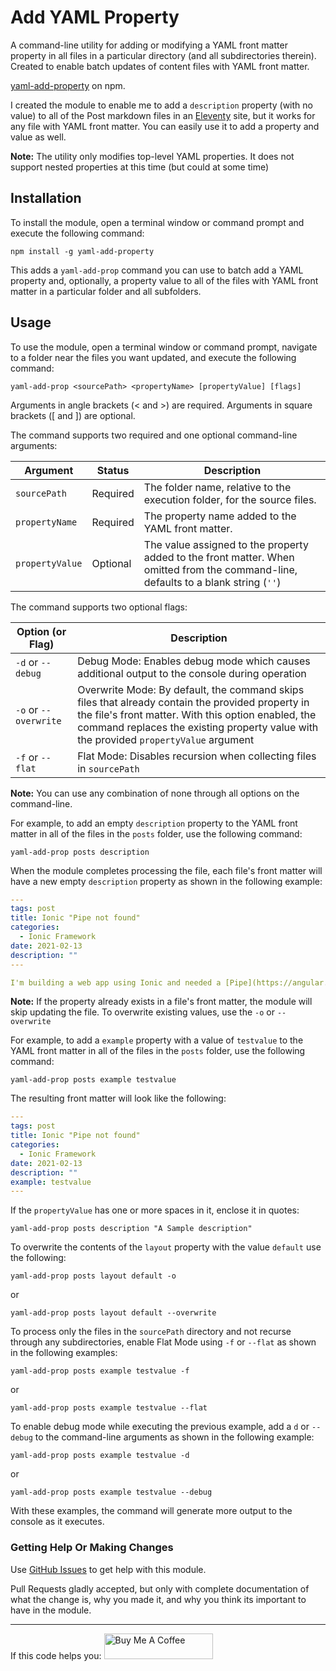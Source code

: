 # Add YAML Property

A command-line utility for adding or modifying a YAML front matter property in all files in a particular directory (and all subdirectories therein). Created to enable batch updates of content files with YAML front matter. 

[yaml-add-property](https://www.npmjs.com/package/yaml-add-property) on npm.

I created the module to enable me to add a `description` property (with no value) to all of the Post markdown files in an [Eleventy](https://www.11ty.dev/) site, but it works for any file with YAML front matter. You can easily use it to add a property and value as well.

**Note:** The utility only modifies top-level YAML properties. It does not support nested properties at this time (but could at some time)

## Installation

To install the module, open a terminal window or command prompt and execute the following command:

```shell
npm install -g yaml-add-property
```

This adds a `yaml-add-prop` command you can use to batch add a YAML property and, optionally, a property value to all of the files with YAML front matter in a particular folder and all subfolders.

## Usage

To use the module, open a terminal window or command prompt, navigate to a folder near the files you want updated, and execute the following command:

```shell
yaml-add-prop <sourcePath> <propertyName> [propertyValue] [flags]
```

Arguments in angle brackets (< and >) are required. Arguments in square brackets ([ and ]) are optional.

The command supports two required and one optional command-line arguments:

| Argument        | Status      | Description                                                              |
| --------------- | ----------- | ------------------------------------------------------------------------ | 
| `sourcePath`    | Required    | The folder name, relative to the execution folder, for the source files. |
| `propertyName`  | Required    | The property name added to the YAML front matter.                         |
| `propertyValue` | Optional    | The value assigned to the property added to the front matter. When omitted from the command-line, defaults to a blank string (`''`) |

The command supports two optional flags:

| Option (or Flag) | Description|
| -------------------- | --------------------------------------------------------------------------------- |
| `-d` or `--debug`    | Debug Mode: Enables debug mode which causes additional output to the console during operation |
| `-o` or `--overwrite` | Overwrite Mode: By default, the command skips files that already contain the provided property in the file's front matter. With this option enabled, the command replaces the existing property value with the provided `propertyValue` argument |
| `-f` or `--flat`     | Flat Mode: Disables recursion when collecting files in `sourcePath`               |

**Note:** You can use any combination of none through all options on the command-line. 

For example, to add an empty `description` property to the YAML front matter in all of the files in the `posts` folder, use the following command:

```shell
yaml-add-prop posts description
```

When the module completes processing the file, each file's front matter will have a new empty `description` property as shown in the following example:

```yaml
---
tags: post
title: Ionic "Pipe not found"
categories:
  - Ionic Framework
date: 2021-02-13
description: ""
---

I'm building a web app using Ionic and needed a [Pipe](https://angular.io/guide/pipes){target="_blank"} to transform some data for the app. I'm implementing a CSV file import process and I wanted to display each CSV row as a comma separated list after I'd imported all of it into a JSON object. My goal was to display the list for the user to make sure that the CSV Parsing process worked correctly before completing the import.
```

**Note:** If the property already exists in a file's front matter, the module will skip updating the file. To overwrite existing values, use the `-o` or `--overwrite`

For example, to add a `example` property with a value of `testvalue` to the YAML front matter in all of the files in the `posts` folder, use the following command:

```shell
yaml-add-prop posts example testvalue
```

The resulting front matter will look like the following:

```yaml
---
tags: post
title: Ionic "Pipe not found"
categories:
  - Ionic Framework
date: 2021-02-13
description: ""
example: testvalue
---
```


If the `propertyValue` has one or more spaces in it, enclose it in quotes:

```shell
yaml-add-prop posts description "A Sample description"
```

To overwrite the contents of the `layout` property with the value `default` use the following:

```shell
yaml-add-prop posts layout default -o
```

or 

```shell
yaml-add-prop posts layout default --overwrite
```

To process only the files in the `sourcePath` directory and not recurse through any subdirectories, enable Flat Mode using `-f` or `--flat` as shown in the following examples:

```shell
yaml-add-prop posts example testvalue -f
```

or

```shell
yaml-add-prop posts example testvalue --flat
```

To enable debug mode while executing the previous example, add a `d` or `--debug` to the command-line arguments as shown in the following example:

```shell
yaml-add-prop posts example testvalue -d
```

or

```shell
yaml-add-prop posts example testvalue --debug
```

With these examples, the command will generate more output to the console as it executes.

### Getting Help Or Making Changes

Use [GitHub Issues](https://github.com/johnwargo/yaml-add-property/issues) to get help with this module.

Pull Requests gladly accepted, but only with complete documentation of what the change is, why you made it, and why you think its important to have in the module.

*** 

If this code helps you: <a href="https://www.buymeacoffee.com/johnwargo" target="_blank"><img src="https://cdn.buymeacoffee.com/buttons/default-orange.png" alt="Buy Me A Coffee" height="41" width="174"></a>
